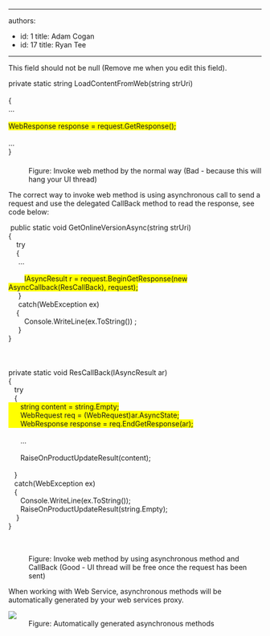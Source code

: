 

---
authors:
  - id: 1
    title: Adam Cogan
  - id: 17
    title: Ryan Tee
---




<span class='intro'> This field should not be null (Remove me when you edit this field). </span>

<dl class="badCode">
<dt style="width&#58;91.56%;height&#58;174px;">private static string LoadContentFromWeb(string strUri) <br><br>&#123; <br>... <br><br><span style="background-color&#58;#ffff00;">WebResponse response = request.GetResponse(); </span><br><br>...<br>&#125; 
<dd>Figure&#58; Invoke web method by the normal way (Bad - because this will hang your UI thread) </dd></dl>
<p>The correct way to invoke web method is using asynchronous call to send a request and use the delegated CallBack method to read the response, see code below&#58;</p>
<dl class="goodCode">
<dt style="width&#58;91.4%;height&#58;660px;">&#160;public static void GetOnlineVersionAsync(string strUri) <br>&#123; <br>&#160;&#160;&#160; try<br>&#160;&#160;&#160; &#123;<br>&#160;&#160;&#160;&#160; ...<br><br>&#160;&#160;&#160;&#160;&#160;&#160;&#160; <span style="background-color&#58;#ffff00;">IAsyncResult r = request.BeginGetResponse(new AsyncCallback(ResCallBack), request);</span><br>&#160;&#160;&#160;&#160; &#125;<br>&#160;&#160;&#160;&#160; catch(WebException ex)<br>&#160;&#160;&#160; &#123;<br>&#160;&#160;&#160;&#160;&#160;&#160;&#160; Console.WriteLine(ex.ToString()) ; <br>&#160;&#160;&#160;&#160; &#125;<br>&#125;<br><br><br><br>private static void ResCallBack(IAsyncResult ar)<br>&#123;<br>&#160;&#160; try<br>&#160;&#160; &#123;<br><span style="background-color&#58;#ffff00;">&#160;&#160;&#160;&#160;&#160; string content = string.Empty;<br>&#160;&#160;&#160;&#160;&#160; WebRequest req = (WebRequest)ar.AsyncState;<br>&#160;&#160;&#160;&#160;&#160; WebResponse response = req.EndGetResponse(ar);</span><br><br>&#160;&#160;&#160;&#160;&#160; ...<br><br>&#160;&#160;&#160;&#160;&#160; RaiseOnProductUpdateResult(content);<br><br>&#160;&#160; &#125;<br>&#160;&#160; catch(WebException ex)<br>&#160;&#160; &#123;<br>&#160;&#160;&#160;&#160;&#160; Console.WriteLine(ex.ToString());<br>&#160;&#160;&#160;&#160;&#160; RaiseOnProductUpdateResult(string.Empty);<br>&#160;&#160;&#160; &#125;<br>&#125; 
<dd>Figure&#58; Invoke web method by using asynchronous method and CallBack (Good - UI thread will be free once the request has been sent) </dd></dl>
<p>When working with Web Service, asynchronous methods will be automatically generated by your web services proxy.</p>
<dl class="image">
<dt><img style="border-bottom&#58;0px solid;border-left&#58;0px solid;border-top&#58;0px solid;border-right&#58;0px solid;" border="0" src="/Standards/SoftwareDevelopment/RulesToBetterDotNETProjects/PublishingImages/AsyncCallBack-Rulest1.gif" /></dt>
<dd>Figure&#58; Automatically generated asynchronous methods</dd></dl>


